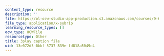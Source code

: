 ```yaml
---
content_type: resource
description: ''
file: https://ol-ocw-studio-app-production.s3.amazonaws.com/courses/9-00-introduction-to-psychology-fall-2004/13e072d50bbf5737839efd818a5049e4_10501.vtt
file_type: application/x-subrip
learning_resource_types: []
ocw_type: OCWFile
resourcetype: Other
title: 3play caption file
uid: 13e072d5-0bbf-5737-839e-fd818a5049e4
---
```


